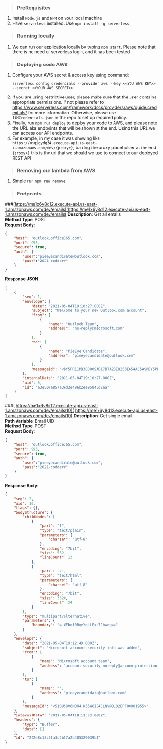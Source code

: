 >### PreRequisites
1. Install `Node.js` and `NPM` on your local machine
2. Have `serverless` installed. Use `npm install -g serverless`

>### Running locally
1. We can run our application locally by typing `npm start`. Please note that there is no need of serverless login, and it has been tested

>### Deploying code AWS
1. Configure your AWS secret & access key using command:
    ```shell
    serverless config credentials --provider aws --key <<YOU AWS KEY>> --secret <<YOUR AWS SECRET>>
    ```
2. If you are using restrictive user, please make sure that the user contains appropriate permissions. If not please refer to https://www.serverless.com/framework/docs/providers/aws/guide/credentials/ for more information.
   Otherwise, please use `IAMCredentials.json` in the repo to set up required policy.
3. Finally, run `npm run deploy` to deploy your code to AWS, and please note the URL aka endpoints that will be shown at the end. Using this URL we can access our API endpoints.
4. For example, in my case it was showing like ` https://osqigydg34.execute-api.us-east-1.amazonaws.com/dev/{proxy+}`, barring the proxy placeholder at the end `{proxy+}` this is the url that we should we use to connect to our deployed REST API

>### Removing our lambda from AWS
1. Simple run `npm run remove`

>### Endpoints
###[https://me1x6y8d12.execute-api.us-east-1.amazonaws.com/dev/emails](https://me1x6y8d12.execute-api.us-east-1.amazonaws.com/dev/emails)
**Description**: Get all emails  
**Method Type**: POST  
**Request Body**:  
```json
{
    "host": "outlook.office365.com",
    "port": 993,
    "secure": true,
    "auth": {
        "user":"pieeyecandidate@outlook.com",
        "pass":"2021-codder#"
    }
}
```
**Response JSON**:
```json
[
    {
        "seq": 1,
        "envelope": {
            "date": "2021-05-04T19:10:27.000Z",
            "subject": "Welcome to your new Outlook.com account",
            "from": [
                {
                    "name": "Outlook Team",
                    "address": "no-reply@microsoft.com"
                }
            ],
            "to": [
                {
                    "name": "PieEye Candidate",
                    "address": "pieeyecandidate@outlook.com"
                }
            ],
            "messageId": "<BY5PR11MB388009AB17B7A2BE8253E654AC5A9@BY5PR11MB3880.namprd11.prod.outlook.com>"
        },
        "internalDate": "2021-05-04T19:10:27.000Z",
        "uid": 5,
        "id": "a3e507a857a3ed3e496b2ee95045d2aa"
    }
]
```
###[ https://me1x6y8d12.execute-api.us-east-1.amazonaws.com/dev/emails/10]( https://me1x6y8d12.execute-api.us-east-1.amazonaws.com/dev/emails/10)
**Description**: Get single email  
**Path Variable**: Email UID  
**Method Type**: POST  
**Request Body**:
```json
{
    "host": "outlook.office365.com",
    "port": 993,
    "secure": true,
    "auth": {
        "user":"pieeyecandidate@outlook.com",
        "pass":"2021-codder#"
    }
}
```
**Response Body**:
```json
{
    "seq": 2,
    "uid": 10,
    "flags": {},
    "bodyStructure": {
        "childNodes": [
            {
                "part": "1",
                "type": "text/plain",
                "parameters": {
                    "charset": "utf-8"
                },
                "encoding": "7bit",
                "size": 552,
                "lineCount": 13
            },
            {
                "part": "2",
                "type": "text/html",
                "parameters": {
                    "charset": "utf-8"
                },
                "encoding": "7bit",
                "size": 3520,
                "lineCount": 34
            }
        ],
        "type": "multipart/alternative",
        "parameters": {
            "boundary": "=-WEbof0BqeYqLLExp7Jhwng=="
        }
    },
    "envelope": {
        "date": "2021-05-04T19:12:49.000Z",
        "subject": "Microsoft account security info was added",
        "from": [
            {
                "name": "Microsoft account team",
                "address": "account-security-noreply@accountprotection.microsoft.com"
            }
        ],
        "to": [
            {
                "name": "",
                "address": "pieeyecandidate@outlook.com"
            }
        ],
        "messageId": "<51BU58V6NDU4.K35W6IE4JLNV@BL02EPF00001955>"
    },
    "internalDate": "2021-05-04T19:12:52.000Z",
    "headers": {
        "type": "Buffer",
        "data": []
    },
    "id": "242e8c13c9fa3c2b57a2b485329039b1"
}
```

